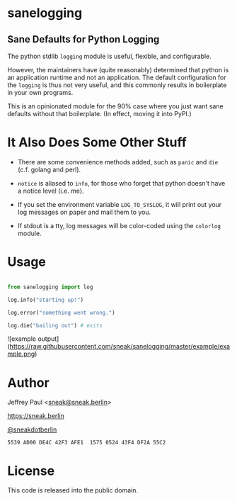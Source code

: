 # sanelogging

## Sane Defaults for Python Logging

The python stdlib `logging` module is useful, flexible, and configurable.

However, the maintainers have (quite reasonably) determined that python is
an application runtime and not an application.  The default configuration
for the `logging` is thus not very useful, and this commonly results in 
boilerplate in your own programs.

This is an opinionated module for the 90% case where you just want sane
defaults without that boilerplate.  (In effect, moving it into PyPI.)

# It Also Does Some Other Stuff

* There are some convenience methods added, such as `panic` and `die` (c.f.
  golang and perl).

* `notice` is aliased to `info`, for those who forget that python
  doesn't have a notice level (i.e. me).

* If you set the environment variable `LOG_TO_SYSLOG`, it will print out
  your log messages on paper and mail them to you.

* If stdout is a tty, log messages will be color-coded using the `colorlog`
  module.

# Usage

```python

from sanelogging import log

log.info("starting up!")

log.error("something went wrong.")

log.die("bailing out") # exits
```

![example output]
(https://raw.githubusercontent.com/sneak/sanelogging/master/example/example.png)

Author
======

Jeffrey Paul &lt;sneak@sneak.berlin&gt;

https://sneak.berlin

[@sneakdotberlin](https://twitter.com/sneakdotberlin)

`5539 AD00 DE4C 42F3 AFE1  1575 0524 43F4 DF2A 55C2`

License
=======

This code is released into the public domain.
